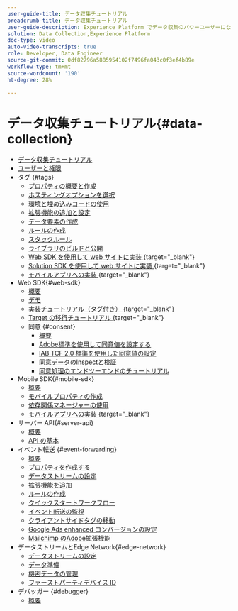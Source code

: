 ```yaml
---
user-guide-title: データ収集チュートリアル
breadcrumb-title: データ収集チュートリアル
user-guide-description: Experience Platform でデータ収集のパワーユーザーになるためのハウツービデオおよびチュートリアル。
solution: Data Collection,Experience Platform
doc-type: video
auto-video-transcripts: true
role: Developer, Data Engineer
source-git-commit: 0df82796a5885954102f7496fa043c0f3ef4b89e
workflow-type: tm+mt
source-wordcount: '190'
ht-degree: 28%

---
```



# データ収集チュートリアル{#data-collection}

+ [データ収集チュートリアル](overview.md)
+ [ユーザーと権限](admin/users-and-permissions.md)
+ タグ {#tags}
   + [プロパティの概要と作成](tags/create-a-property.md)
   + [ホスティングオプションを選択](tags/choose-a-hosting-option.md)
   + [環境と埋め込みコードの使用](tags/use-environments-and-embed-codes.md)
   + [拡張機能の追加と設定](tags/add-and-configure-extensions.md)
   + [データ要素の作成](tags/create-data-elements.md)
   + [ルールの作成](tags/build-rules.md)
   + [スタックルール](tags/stack-rules.md)
   + [ライブラリのビルドと公開](tags/build-and-publish-a-library.md)
   + [Web SDK を使用して web サイトに実装 ](https://experienceleague.adobe.com/docs/platform-learn/implement-web-sdk/overview.html?lang=ja){target="_blank"}
   + [Solution SDK を使用して web サイトに実装 ](https://experienceleague.adobe.com/docs/platform-learn/implement-in-websites/overview.html?lang=ja){target="_blank"}
   + [ モバイルアプリへの実装 ](https://experienceleague.adobe.com/docs/platform-learn/implement-mobile-sdk/overview.html?lang=ja){target="_blank"}
+ Web SDK{#web-sdk}
   + [概要](web-sdk/overview.md)
   + [デモ](web-sdk/demo.md)
   + [ 実装チュートリアル（タグ付き） ](https://experienceleague.adobe.com/docs/platform-learn/implement-web-sdk/overview.html?lang=ja){target="_blank"}
   + [Target の移行チュートリアル ](https://experienceleague.adobe.com/docs/platform-learn/migrate-target-to-websdk/introduction.html){target="_blank"}
   + 同意 {#consent}
      + [概要](web-sdk/consent/overview.md)
      + [Adobe標準を使用して同意値を設定する](web-sdk/consent/set-consent-adobe.md)
      + [IAB TCF 2.0 標準を使用した同意値の設定](web-sdk/consent/set-consent-iab.md)
      + [同意データのInspectと検証](web-sdk/consent/inspect.md)
      + [同意処理のエンドツーエンドのチュートリアル](web-sdk/consent/tutorial.md)
+ Mobile SDK{#mobile-sdk}
   + [概要](mobile-sdk/overview.md)
   + [モバイルプロパティの作成](mobile-sdk/create-mobile-properties.md)
   + [依存関係マネージャーの使用](mobile-sdk/use-dependency-managers.md)
   + [ モバイルアプリへの実装 ](https://experienceleague.adobe.com/docs/platform-learn/implement-mobile-sdk/overview.html?lang=ja){target="_blank"}
+ サーバー API{#server-api}
   + [概要](server-api/overview.md)
   + [API の基本](server-api/introduction.md)
+ イベント転送 {#event-forwarding}
   + [概要](event-forwarding/overview.md)
   + [プロパティを作成する](event-forwarding/create-a-property.md)
   + [データストリームの設定](event-forwarding/set-up-a-datastream.md)
   + [拡張機能を追加](event-forwarding/add-an-extension.md)
   + [ルールの作成](event-forwarding/create-a-rule.md)
   + [クイックスタートワークフロー](event-forwarding/quick-start-workflows.md)
   + [イベント転送の監視](event-forwarding/monitor.md)
   + [クライアントサイドタグの移動](event-forwarding/consider-moving-tags.md)
   + [Google Ads enhanced コンバージョンの設定](event-forwarding/set-up-google-ads-enhanced-conversions.md)
   + [Mailchimp のAdobe拡張機能](event-forwarding/adobe-extension-for-mailchimp.md)
+ データストリームとEdge Network{#edge-network}
   + [データストリームの設定](edge/configure-datastreams.md)
   + [データ準備](edge/data-prep.md)
   + [機密データの管理](edge/manage-sensitive-data-in-datastreams.md)
   + [ファーストパーティデバイス ID](edge/generate-first-party-device-ids.md)
+ デバッガー {#debugger}
   + [概要](debugger/overview.md)
